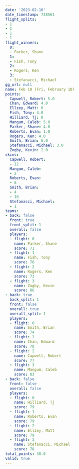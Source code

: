 ```yaml
---
date: '2023-02-10'
date_timestamp: 738561
flight_splits:
- 1
- 1
- 1
- 1
flight_winners:
  0:
  - Parker, Shane
  1:
  - Fish, Tony
  2:
  - Rogers, Ken
  3:
  - Stefanacci, Michael
gg_url: null
name: Feb 10 (Fri, February 10)
points:
  Capwell, Robert: 5.0
  Chan, Edward: 4.0
  Ellzey, Matt: 0
  Fish, Tony: 4.0
  Hilliard, Tj: 0
  Mangum, Caleb: 5.0
  Parker, Shane: 4.0
  Roberts, Evan: 1.0
  Rogers, Ken: 4.0
  Smith, Brian: 6.0
  Stefanacci, Michael: 3.0
  Zogby, Kevin: 2.0
skins:
  Capwell, Robert:
  - 12
  Mangum, Caleb:
  - 2
  Roberts, Evan:
  - 8
  Smith, Brian:
  - 4
  - 10
  Stefanacci, Michael:
  - 1
teams:
- back: false
  front: true
  front_split: 1
  overall: false
  players:
  - flight: 0
    name: Parker, Shane
    score: 71
  - flight: 1
    name: Fish, Tony
    score: 76
  - flight: 2
    name: Rogers, Ken
    score: 73
  - flight: 3
    name: Zogby, Kevin
    score: 86
- back: true
  back_split: 1
  front: false
  overall: true
  overall_split: 1
  players:
  - flight: 0
    name: Smith, Brian
    score: 74
  - flight: 1
    name: Chan, Edward
    score: 78
  - flight: 2
    name: Capwell, Robert
    score: 77
  - flight: 3
    name: Mangum, Caleb
    score: 83
- back: false
  front: false
  overall: false
  players:
  - flight: 0
    name: Hilliard, Tj
    score: 79
  - flight: 1
    name: Roberts, Evan
    score: 79
  - flight: 2
    name: Ellzey, Matt
    score: 79
  - flight: 3
    name: Stefanacci, Michael
    score: 78
total_points: 38.0
valid: true
---
```

